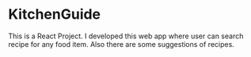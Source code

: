 # KitchenGuide
This is a React Project. I developed this web app where user can search recipe for any food item. Also there are some suggestions of recipes.
